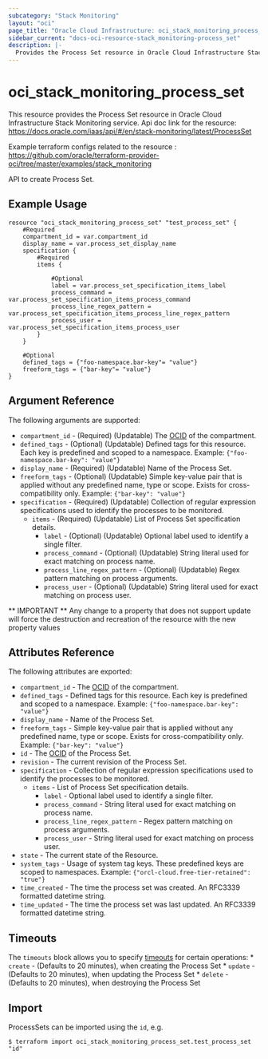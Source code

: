```yaml
---
subcategory: "Stack Monitoring"
layout: "oci"
page_title: "Oracle Cloud Infrastructure: oci_stack_monitoring_process_set"
sidebar_current: "docs-oci-resource-stack_monitoring-process_set"
description: |-
  Provides the Process Set resource in Oracle Cloud Infrastructure Stack Monitoring service
---
```


# oci_stack_monitoring_process_set
This resource provides the Process Set resource in Oracle Cloud Infrastructure Stack Monitoring service.
Api doc link for the resource: https://docs.oracle.com/iaas/api/#/en/stack-monitoring/latest/ProcessSet

Example terraform configs related to the resource : https://github.com/oracle/terraform-provider-oci/tree/master/examples/stack_monitoring

API to create Process Set.

## Example Usage

```hcl
resource "oci_stack_monitoring_process_set" "test_process_set" {
	#Required
	compartment_id = var.compartment_id
	display_name = var.process_set_display_name
	specification {
		#Required
		items {

			#Optional
			label = var.process_set_specification_items_label
			process_command = var.process_set_specification_items_process_command
			process_line_regex_pattern = var.process_set_specification_items_process_line_regex_pattern
			process_user = var.process_set_specification_items_process_user
		}
	}

	#Optional
	defined_tags = {"foo-namespace.bar-key"= "value"}
	freeform_tags = {"bar-key"= "value"}
}
```

## Argument Reference

The following arguments are supported:

* `compartment_id` - (Required) (Updatable) The [OCID](https://docs.cloud.oracle.com/iaas/Content/General/Concepts/identifiers.htm) of the compartment. 
* `defined_tags` - (Optional) (Updatable) Defined tags for this resource. Each key is predefined and scoped to a namespace. Example: `{"foo-namespace.bar-key": "value"}` 
* `display_name` - (Required) (Updatable) Name of the Process Set.
* `freeform_tags` - (Optional) (Updatable) Simple key-value pair that is applied without any predefined name, type or scope. Exists for cross-compatibility only. Example: `{"bar-key": "value"}` 
* `specification` - (Required) (Updatable) Collection of regular expression specifications used to identify the processes to be monitored.
	* `items` - (Required) (Updatable) List of Process Set specification details.
		* `label` - (Optional) (Updatable) Optional label used to identify a single filter.
		* `process_command` - (Optional) (Updatable) String literal used for exact matching on process name.
		* `process_line_regex_pattern` - (Optional) (Updatable) Regex pattern matching on process arguments.
		* `process_user` - (Optional) (Updatable) String literal used for exact matching on process user.


** IMPORTANT **
Any change to a property that does not support update will force the destruction and recreation of the resource with the new property values

## Attributes Reference

The following attributes are exported:

* `compartment_id` - The [OCID](https://docs.cloud.oracle.com/iaas/Content/General/Concepts/identifiers.htm) of the compartment. 
* `defined_tags` - Defined tags for this resource. Each key is predefined and scoped to a namespace. Example: `{"foo-namespace.bar-key": "value"}` 
* `display_name` - Name of the Process Set.
* `freeform_tags` - Simple key-value pair that is applied without any predefined name, type or scope. Exists for cross-compatibility only. Example: `{"bar-key": "value"}` 
* `id` - The [OCID](https://docs.cloud.oracle.com/iaas/Content/General/Concepts/identifiers.htm) of the Process Set. 
* `revision` - The current revision of the Process Set.
* `specification` - Collection of regular expression specifications used to identify the processes to be monitored.
	* `items` - List of Process Set specification details.
		* `label` - Optional label used to identify a single filter.
		* `process_command` - String literal used for exact matching on process name.
		* `process_line_regex_pattern` - Regex pattern matching on process arguments.
		* `process_user` - String literal used for exact matching on process user.
* `state` - The current state of the Resource.
* `system_tags` - Usage of system tag keys. These predefined keys are scoped to namespaces. Example: `{"orcl-cloud.free-tier-retained": "true"}` 
* `time_created` - The time the process set was created. An RFC3339 formatted datetime string.
* `time_updated` - The time the process set was last updated. An RFC3339 formatted datetime string.

## Timeouts

The `timeouts` block allows you to specify [timeouts](https://registry.terraform.io/providers/oracle/oci/latest/docs/guides/changing_timeouts) for certain operations:
	* `create` - (Defaults to 20 minutes), when creating the Process Set
	* `update` - (Defaults to 20 minutes), when updating the Process Set
	* `delete` - (Defaults to 20 minutes), when destroying the Process Set


## Import

ProcessSets can be imported using the `id`, e.g.

```
$ terraform import oci_stack_monitoring_process_set.test_process_set "id"
```

